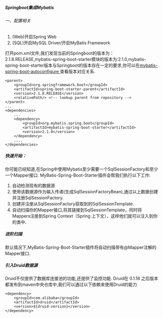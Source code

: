 ##### Springboot集成Mybatis

###### 一、配置相关
1. (Web)开启Spring Web
2. (SQL)开启MySQL Driver/开启MyBatis Framework

打开pom.xml文件,我们发现当前的Springboot的版本为：2.1.8.RELEASE,mybatis-spring-boot-starter模块的版本为:2.1.0,mybatis-spring-boot-starter版本与Springboot的版本存在一定的要求,你可以在[mybatis-spring-boot-autoconfigure
](http://mybatis.org/spring-boot-starter/mybatis-spring-boot-autoconfigure/)查看版本对应关系.
```
<parent>
    <groupId>org.springframework.boot</groupId>
    <artifactId>spring-boot-starter-parent</artifactId>
    <version>2.1.8.RELEASE</version>
    <relativePath/> <!-- lookup parent from repository -->
</parent>
...
<dependencies>
    ...
    <dependency>
        <groupId>org.mybatis.spring.boot</groupId>
        <artifactId>mybatis-spring-boot-starter</artifactId>
        <version>2.1.0</version>
    </dependency>
    ....
</dependencies>

```

##### 快速开始：
你可能已经知道,在Spring中使用Mybatis至少需要一个SqlSessionFactory和至少一个Mapper接口.
MyBatis-Spring-Boot-Starter插件会帮我们执行以下工作:
1. 自动检测现有的数据源
2. 使用该数据源作为输入传递(生成SqlSessionFactoryBean),通过以上数据创建并注册SqlSessionFactory.
3. 创建并注册从SqlSessionFactory获取到的SqlSessionTemplate.
4. 自动扫描你的Mapper接口,将其链接到SqlSessionTemplate，同时将Mappers注册到Spring Context（Spring 上下文），这样他们就可以注入到你的类中.

##### 进阶扫描
默认情况下,MyBatis-Spring-Boot-Starter插件将自动扫描带有@Mapper注解的Mapper接口.


##### 引入Druid数据源
Druid不仅提供了数据库连接池的功能,还提供了监控功能.
Druid在 0.1.18 之后版本都发布到maven中央仓库中,我们可以通过以下依赖来使用Druid的能力
```
<dependency>
    <groupId>com.alibaba</groupId>
    <artifactId>druid</artifactId>
    <version>${druid-version}</version>
</dependency>
```

